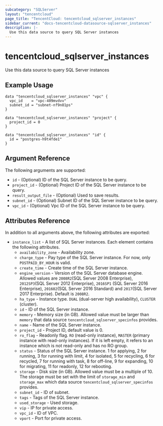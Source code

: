 ```yaml
---
subcategory: "SQLServer"
layout: "tencentcloud"
page_title: "TencentCloud: tencentcloud_sqlserver_instances"
sidebar_current: "docs-tencentcloud-datasource-sqlserver_instances"
description: |-
  Use this data source to query SQL Server instances
---
```


# tencentcloud_sqlserver_instances

Use this data source to query SQL Server instances

## Example Usage

```hcl
data "tencentcloud_sqlserver_instances" "vpc" {
  vpc_id    = "vpc-409mvdvv"
  subnet_id = "subnet-nf9n81ps"
}

data "tencentcloud_sqlserver_instances" "project" {
  project_id = 0
}

data "tencentcloud_sqlserver_instances" "id" {
  id = "postgres-h9t4fde1"
}
```

## Argument Reference

The following arguments are supported:

* `id` - (Optional) ID of the SQL Server instance to be query.
* `project_id` - (Optional) Project ID of the SQL Server instance to be query.
* `result_output_file` - (Optional) Used to save results.
* `subnet_id` - (Optional) Subnet ID of the SQL Server instance to be query.
* `vpc_id` - (Optional) Vpc ID of the SQL Server instance to be query.

## Attributes Reference

In addition to all arguments above, the following attributes are exported:

* `instance_list` - A list of SQL Server instances. Each element contains the following attributes.
  * `availability_zone` - Availability zone.
  * `charge_type` - Pay type of the SQL Server instance. For now, only `POSTPAID_BY_HOUR` is valid.
  * `create_time` - Create time of the SQL Server instance.
  * `engine_version` - Version of the SQL Server database engine. Allowed values are `2008R2`(SQL Server 2008 Enterprise), `2012SP3`(SQL Server 2012 Enterprise), `2016SP1` (SQL Server 2016 Enterprise), `201602`(SQL Server 2016 Standard) and `2017`(SQL Server 2017 Enterprise). Default is `2008R2`.
  * `ha_type` - Instance type. `DUAL` (dual-server high availability), `CLUSTER` (cluster).
  * `id` - ID of the SQL Server instance.
  * `memory` - Memory size (in GB). Allowed value must be larger than `memory` that data source `tencentcloud_sqlserver_specinfos` provides.
  * `name` - Name of the SQL Server instance.
  * `project_id` - Project ID, default value is 0.
  * `ro_flag` - Readonly flag. `RO` (read-only instance), `MASTER` (primary instance with read-only instances). If it is left empty, it refers to an instance which is not read-only and has no RO group.
  * `status` - Status of the SQL Server instance. 1 for applying, 2 for running, 3 for running with limit, 4 for isolated, 5 for recycling, 6 for recycled, 7 for running with task, 8 for off-line, 9 for expanding, 10 for migrating, 11 for readonly, 12 for rebooting.
  * `storage` - Disk size (in GB). Allowed value must be a multiple of 10. The storage must be set with the limit of `storage_min` and `storage_max` which data source `tencentcloud_sqlserver_specinfos` provides.
  * `subnet_id` - ID of subnet.
  * `tags` - Tags of the SQL Server instance.
  * `used_storage` - Used storage.
  * `vip` - IP for private access.
  * `vpc_id` - ID of VPC.
  * `vport` - Port for private access.


